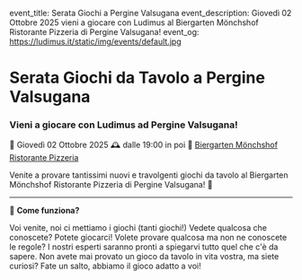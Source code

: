 event_title: Serata Giochi a Pergine Valsugana
event_description: Giovedì 02 Ottobre 2025 vieni a giocare con Ludimus al Biergarten Mönchshof Ristorante Pizzeria di Pergine Valsugana!
event_og: https://ludimus.it/static/img/events/default.jpg

# Serata Giochi da Tavolo a Pergine Valsugana

### Vieni a giocare con Ludimus ad Pergine Valsugana!

📅 Giovedì 02 Ottobre 2025
🕰 dalle 19:00 in poi
📍 [Biergarten Mönchshof Ristorante Pizzeria](https://maps.app.goo.gl/vthcbUG4yPN5EBY1A)

Venite a provare tantissimi nuovi e travolgenti giochi da tavolo al Biergarten Mönchshof Ristorante Pizzeria di Pergine Valsugana! 🎲

---

🎲 **Come funziona?**

Voi venite, noi ci mettiamo i giochi (tanti giochi!)
Vedete qualcosa che conoscete? Potete giocarci!
Volete provare qualcosa ma non ne conoscete le regole? I nostri esperti saranno pronti a spiegarvi tutto quel che c'è da sapere.
Non avete mai provato un gioco da tavolo in vita vostra, ma siete curiosi? Fate un salto, abbiamo il gioco adatto a voi!
